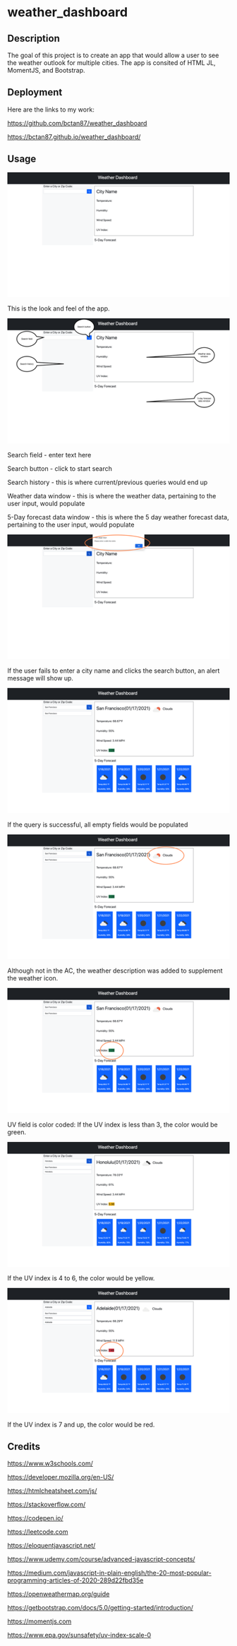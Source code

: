 # weather_dashboard

## Description

The goal of this project is to create an app that would allow a user to see the weather outlook for multiple cities. The app is consited of HTML JL, MomentJS, and Bootstrap. 

## Deployment

Here are the links to my work: 

https://github.com/bctan87/weather_dashboard

https://bctan87.github.io/weather_dashboard/

## Usage

![sc1](/assets/images/sc1.png)

This is the look and feel of the app.

![sc2](/assets/images/sc2.png)

Search field - enter text here

Search button - click to start search

Search history - this is where current/previous queries would end up

Weather data window - this is where the weather data, pertaining to the user input, would populate

5-Day forecast data window - this is where the 5 day weather forecast data, pertaining to the user input, would populate

![sc3](/assets/images/sc3.png)

If the user fails to enter a city name and clicks the search button, an alert message will show up.

![sc4](/assets/images/sc4.png)

If the query is successful, all empty fields would be populated

![sc5](/assets/images/sc5.png)

Although not in the AC, the weather description was added to supplement the weather icon.

![sc6](/assets/images/sc6.png)

UV field is color coded:
If the UV index is less than 3, the color would be green.

![sc7](/assets/images/sc7.png)

If the UV index is 4 to 6, the color would be yellow.

![sc8](/assets/images/sc8.png)

If the UV index is 7 and up, the color would be red.

## Credits 

https://www.w3schools.com/

https://developer.mozilla.org/en-US/

https://htmlcheatsheet.com/js/

https://stackoverflow.com/

https://codepen.io/

https://leetcode.com

https://eloquentjavascript.net/

https://www.udemy.com/course/advanced-javascript-concepts/

https://medium.com/javascript-in-plain-english/the-20-most-popular-programming-articles-of-2020-289d22fbd35e

https://openweathermap.org/guide

https://getbootstrap.com/docs/5.0/getting-started/introduction/

https://momentjs.com

https://www.epa.gov/sunsafety/uv-index-scale-0
